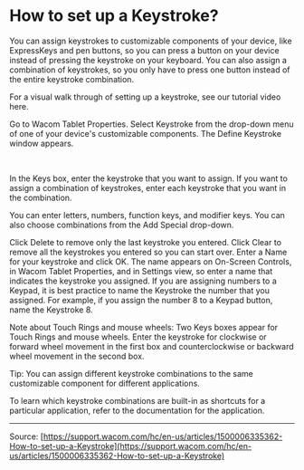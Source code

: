 # How to set up a Keystroke?

You can assign keystrokes to customizable components of your device, like ExpressKeys and pen buttons, so you can press a button on your device instead of pressing the keystroke on your keyboard. You can also assign a combination of keystrokes, so you only have to press one button instead of the entire keystroke combination.


For a visual walk through of setting up a keystroke, see our tutorial video here.

Go to Wacom Tablet Properties.
Select Keystroke from the drop-down menu of one of your device's customizable components.
The Define Keystroke window appears.



​

In the Keys box, enter the keystroke that you want to assign. If you want to assign a combination of keystrokes, enter each keystroke that you want in the combination. 
  
You can enter letters, numbers, function keys, and modifier keys. You can also choose combinations from the Add Special drop-down.
 
Click Delete to remove only the last keystroke you entered.
Click Clear to remove all the keystrokes you entered so you can start over.
Enter a Name for your keystroke and click OK.
The name appears on On-Screen Controls, in Wacom Tablet Properties, and in Settings view, so enter a name that indicates the keystroke you assigned.
If you are assigning numbers to a Keypad, it is best practice to name the Keystroke the number that you assigned. For example, if you assign the number 8 to a Keypad button, name the Keystroke 8.



Note about Touch Rings and mouse wheels: Two Keys boxes appear for Touch Rings and mouse wheels. Enter the keystroke for clockwise or forward wheel movement in the first box and counterclockwise or backward wheel movement in the second box.


Tip: You can assign different keystroke combinations to the same customizable component for different applications.


To learn which keystroke combinations are built-in as shortcuts for a particular application, refer to the documentation for the application.

---
Source: [https://support.wacom.com/hc/en-us/articles/1500006335362-How-to-set-up-a-Keystroke](https://support.wacom.com/hc/en-us/articles/1500006335362-How-to-set-up-a-Keystroke)
